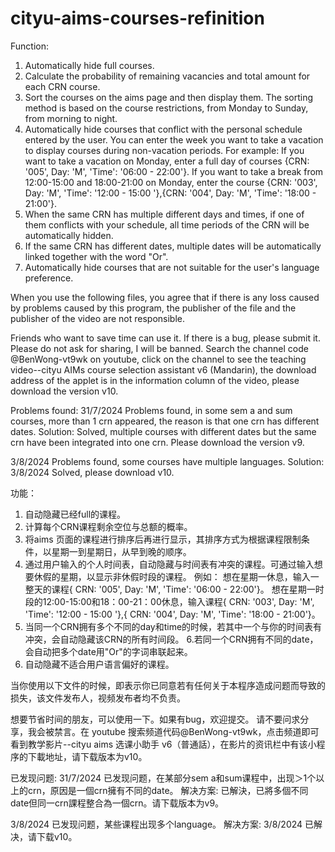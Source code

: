 # cityu-aims-courses-refinition

Function:
1. Automatically hide full courses.
2. Calculate the probability of remaining vacancies and total amount for each CRN course.
3. Sort the courses on the aims page and then display them. The sorting method is based on the course restrictions, from Monday to Sunday, from morning to night.
4. Automatically hide courses that conflict with the personal schedule entered by the user. You can enter the week you want to take a vacation to display courses during non-vacation periods.
For example:
If you want to take a vacation on Monday, enter a full day of courses {CRN: '005', Day: 'M', 'Time': '06:00 - 22:00'}.
If you want to take a break from 12:00-15:00 and 18:00-21:00 on Monday, enter the course {CRN: '003', Day: 'M', 'Time': '12:00 - 15:00 '},{CRN: '004', Day: 'M', 'Time': '18:00 - 21:00'}.
5. When the same CRN has multiple different days and times, if one of them conflicts with your schedule, all time periods of the CRN will be automatically hidden.
6. If the same CRN has different dates, multiple dates will be automatically linked together with the word "Or".
7. Automatically hide courses that are not suitable for the user's language preference.

When you use the following files, you agree that if there is any loss caused by problems caused by this program, the publisher of the file and the publisher of the video are not responsible.

Friends who want to save time can use it. If there is a bug, please submit it.
Please do not ask for sharing, I will be banned. Search the channel code @BenWong-vt9wk on youtube, click on the channel to see the teaching video--cityu AIMs course selection assistant v6 (Mandarin), the download address of the applet is in the information column of the video, please download the version v10.

Problems found:
31/7/2024 Problems found, in some sem a and sum courses, more than 1 crn appeared, the reason is that one crn has different dates.
Solution: Solved, multiple courses with different dates but the same crn have been integrated into one crn. Please download the version v9.

3/8/2024 Problems found, some courses have multiple languages.
Solution:
3/8/2024 Solved, please download v10.


功能：
1. 自动隐藏已经full的课程。
2. 计算每个CRN课程剩余空位与总额的概率。
3. 将aims 页面的课程进行排序后再进行显示，其排序方式为根据课程限制条件，以星期一到星期日，从早到晚的顺序。
4. 通过用户输入的个人时间表，自动隐藏与时间表有冲突的课程。可通过输入想要休假的星期，以显示非休假时段的课程。
例如：
想在星期一休息，输入一整天的课程{ CRN: '005', Day: 'M', 'Time': '06:00 - 22:00'}。
想在星期一时段的12:00-15:00和18：00-21：00休息，输入课程{ CRN: '003', Day: 'M', 'Time': '12:00 - 15:00 '},{ CRN: '004', Day: 'M', 'Time': '18:00 - 21:00'}。
5. 当同一个CRN拥有多个不同的day和time的时候，若其中一个与你的时间表有冲突，会自动隐藏该CRN的所有时间段。
6.若同一个CRN拥有不同的date，会自动把多个date用"Or"的字词串联起来。
7. 自动隐藏不适合用户语言偏好的课程。

当你使用以下文件的时候，即表示你已同意若有任何关于本程序造成问题而导致的损失，该文件发布人，视频发布者均不负责。
	
想要节省时间的朋友，可以使用一下。如果有bug，欢迎提交。
请不要问求分享，我会被禁言。在  youtube   搜索频道代码@BenWong-vt9wk，点击频道即可看到教学影片--cityu aims 选课小助手 v6（普通話），在影片的资讯栏中有该小程序的下載地址，请下载版本为v10。
	
已发现问题:
31/7/2024 已发现问题，在某部分sem a和sum课程中，出现＞1个以上的crn，原因是一個crn擁有不同的date。
解决方案: 已解決，已將多個不同date但同一crn課程整合為一個crn。请下载版本为v9。
	
3/8/2024 已发现问题，某些课程出现多个language。
解决方案:
3/8/2024  已解决，请下载v10。

